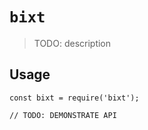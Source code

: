 # `bixt`

> TODO: description

## Usage

```
const bixt = require('bixt');

// TODO: DEMONSTRATE API
```
